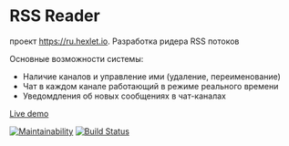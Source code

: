 # RSS Reader
проект https://ru.hexlet.io. 
Разработка ридера RSS потоков

Основные возможности системы:

- Наличие каналов и управление ими (удаление, переименование)
- Чат в каждом канале работающий в режиме реального времени
- Уведомдления об новых сообщениях в чат-каналах

[Live demo](http://hollow-belief.surge.sh/)


[![Maintainability](https://api.codeclimate.com/v1/badges/a80d0a95b3d741e0aeb7/maintainability)](https://codeclimate.com/github/aimmlegate/project-lvl3-s234/maintainability)
[![Build Status](https://travis-ci.org/aimmlegate/RSS-Reader.svg?branch=master)](https://travis-ci.org/aimmlegate/RSS-Reader)